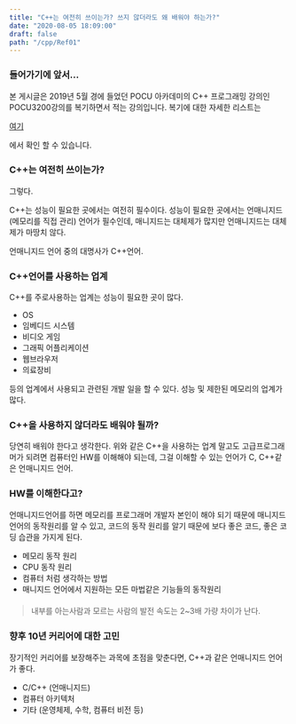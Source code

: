 ```yaml
---
title: "C++는 여전히 쓰이는가? 쓰지 않더라도 왜 배워야 하는가?"
date: "2020-08-05 18:09:00"
draft: false
path: "/cpp/Ref01"
---
```


### 들어가기에 앞서...

본 게시글은 2019년 5월 경에 들었던 POCU 아카데미의 C++ 프로그래밍 강의인 POCU3200강의를 복기하면서  적는 강의입니다.
복기에 대한 자세한 리스트는

[여기](../POCU3200)

에서 확인 할 수 있습니다.

### C++는 여전히 쓰이는가?

그렇다.

C++는 성능이 필요한 곳에서는 여전히 필수이다.
성능이 필요한 곳에서는 언매니지드 (메모리를 직접 관리) 언어가 필수인데,
매니지드는 대체제가 많지만 언매니지드는 대체제가 마땅치 않다.

언매니지드 언어 중의 대명사가 C++언어.

### C++언어를 사용하는 업계

C++를 주로사용하는 업계는 성능이 필요한 곳이 많다.

- OS
- 임베디드 시스템
- 비디오 게임
- 그래픽 어플리케이션
- 웹브라우저
- 의료장비

등의 업계에서 사용되고 관련된 개발 일을 할 수 있다.
성능 및 제한된 메모리의 업계가 많다.

### C++을 사용하지 않더라도 배워야 될까?

당연히 배워야 한다고 생각한다.
위와 같은 C++을 사용하는 업계 말고도 고급프로그래머가 되려면
컴퓨터인 HW를 이해해야 되는데, 그걸 이해할 수 있는 언어가 C, C++같은
언매니지드 언어.

### HW를 이해한다고?

언매니지드언어를 하면 메모리를 프로그래머 개발자 본인이 해야 되기 때문에
매니지드 언어의 동작원리를 알 수 있고, 코드의 동작 원리를 알기 때문에
보다 좋은 코드, 좋은 코딩 습관을 가지게 된다.

- 메모리 동작 원리
- CPU 동작 원리
- 컴퓨터 처럼 생각하는 방법
- 매니지드 언어에서 지원하는 모든 마법같은 기능들의 동작원리

#### 

> 내부를 아는사람과 모르는 사람의 발전 속도는 2~3배 가량 차이가 난다.



### 향후 10년 커리어에 대한 고민

장기적인 커리어를 보장해주는 과목에 초점을 맞춘다면,
C++과 같은 언매니지드 언어가 좋다.

- C/C++ (언매니지드)
- 컴퓨터 아키텍처
- 기타 (운영체제, 수학, 컴퓨터 비전 등)

